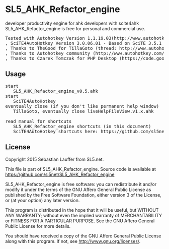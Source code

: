 SL5_AHK_Refactor_engine
=====

developer productivity engine for ahk developers with scite4ahk
SL5_AHK_Refactor_engine is free for personal and commercial use.

<pre>
Tested with Autohotkey Version 1.1.19.03(http://www.autohotkey.com/)
, SciTE4AutoHotkey Version 3.0.06.01 - Based on SciTE 3.5.1 (http://fincs.ahk4.net/scite4ahk/)
, Thanks to TheGood for TillaGoto (thread: http://www.autohotkey.com/forum/viewtopic.php?t=41575
, Thanks to Autohotkey community (http://www.autohotkey.com/board/)
, Thanks to Czarek Tomczak for PHP Desktop (https://code.google.com/p/phpdesktop/)
</pre>


Usage
-----

<pre>
start 
   SL5_AHK_Refactor_engine_v0.5.ahk 
start
   SciTE4AutoHotkey
eventually close (if you don't like permanent help window)
   TillaGoto, eventually close liveHelpFileView.v1.x.ahk
   
read manual for shortcuts 
   SL5_AHK_Refactor_engine shortcuts (in this document)
   SciTE4AutoHotkey shortcuts here: https://github.com/sl5net/SL5_AHK_Refactor_engine/blob/master/documentation.md
</pre>

License
-------

Copyright 2015 Sebastian Lauffer from SL5.net.

This file is part of SL5_AHK_Refactor_engine. Source code is available at 
https://github.com/sl5net/SL5_AHK_Refactor_engine

SL5_AHK_Refactor_engine is free software: you can redistribute it and/or modify it under the terms of the GNU Affero General Public License as published by the Free Software Foundation, either version 3 of the License, or (at your option) any later version.

This program is distributed in the hope that it will be useful, but WITHOUT ANY WARRANTY; without even the implied warranty of MERCHANTABILITY or FITNESS FOR A PARTICULAR PURPOSE. See the GNU Affero General Public License for more details.

You should have received a copy of the GNU Affero General Public License along with this program. If not, see http://www.gnu.org/licenses/.